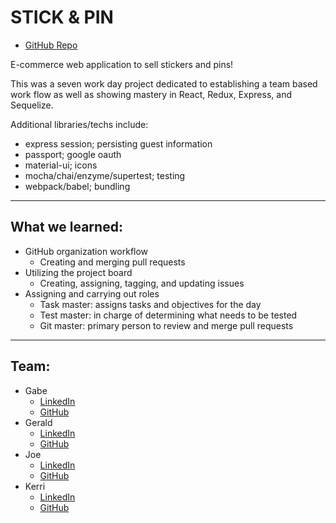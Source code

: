 # STICK & PIN

* [GitHub Repo](https://github.com/Grace-Shopper-Gamma/Grace-Shopper-Gamma)

E-commerce web application to sell stickers and pins!

This was a seven work day project dedicated to establishing a team based work flow as well as showing mastery in React, Redux, Express, and Sequelize.

Additional libraries/techs include:

* express session; persisting guest information
* passport; google oauth
* material-ui; icons
* mocha/chai/enzyme/supertest; testing
* webpack/babel; bundling

---

## What we learned:

* GitHub organization workflow
  * Creating and merging pull requests
* Utilizing the project board
  * Creating, assigning, tagging, and updating issues
* Assigning and carrying out roles
  * Task master: assigns tasks and objectives for the day
  * Test master: in charge of determining what needs to be tested
  * Git master: primary person to review and merge pull requests

---

## Team:

* Gabe
  * [LinkedIn](https://www.linkedin.com/in/gabesmithp/)
  * [GitHub](https://github.com/gabesmithp)
* Gerald
  * [LinkedIn](https://www.linkedin.com/in/gerald-lou-berzuela/)
  * [GitHub](https://github.com/gberzuela)
* Joe
  * [LinkedIn](https://www.linkedin.com/in/joseph-m-young/)
  * [GitHub](https://github.com/musicjoeyoung)
* Kerri
  * [LinkedIn](https://www.linkedin.com/in/kerriryan11/)
  * [GitHub](https://github.com/kerri-ryan)
